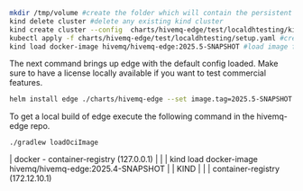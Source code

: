 
```bash
mkdir /tmp/volume #create the folder which will contain the persistent volume data
kind delete cluster #delete any existing kind cluster
kind create cluster --config  charts/hivemq-edge/test/localdhtesting/kind-cluster.yaml #create a new cluster with a volume manager
kubectl apply -f charts/hivemq-edge/test/localdhtesting/setup.yaml #create the volume manager
kind load docker-image hivemq/hivemq-edge:2025.5-SNAPSHOT #load image from local registry intp kind
```

The next command brings up edge with the default config loaded.
Make sure to have a license locally available if you want to test commercial features.
```bash
helm install edge ./charts/hivemq-edge --set image.tag=2025.5-SNAPSHOT --values=charts/hivemq-edge/test/localdhtesting/values.yaml --set-file modules.dataHub.init=charts/hivemq-edge/test/localdhtesting/dh.json --set-file license.file=<PATH_TO_LICENSE> 
```

To get a local build of edge execute the following  command in the hivemq-edge repo.
```
./gradlew loadOciImage
```

|
docker - container-registry (127.0.0.1)
|              |
|     kind load docker-image hivemq/hivemq-edge:2025.4-SNAPSHOT
|              |
KIND           |
|              |
container-registry (172.12.10.1)
